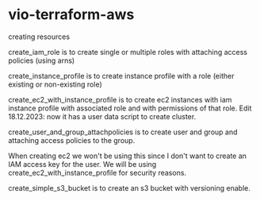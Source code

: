 # vio-terraform-aws
creating resources

create_iam_role is to create single or multiple roles with attaching access policies (using arns) 

create_instance_profile is to create instance profile with a role (either existing or non-existing role)   

create_ec2_with_instance_profile is to create ec2 instances with iam instance profile with associated role and with permissions of that role. 
Edit 18.12.2023: now it has a user data script to create cluster.

create_user_and_group_attachpolicies is to create user and group and attaching access policies to the group.

When creating ec2 we won't be using this since I don't want to create an IAM access key for the user. 
We will be using create_ec2_with_instance_profile for security reasons.

create_simple_s3_bucket is to create an s3 bucket with versioning enable.
